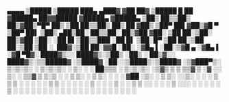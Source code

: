 
▄▄▄▄    ▒█████   ▒█████   ███▄ ▄███▓   ▓██   ██▓ ▒█████   █    ██    ▓█████▄  ██▓▓█████ ▓█████▄
▓█████▄ ▒██▒  ██▒▒██▒  ██▒▓██▒▀█▀ ██▒    ▒██  ██▒▒██▒  ██▒ ██  ▓██▒   ▒██▀ ██▌▓██▒▓█   ▀ ▒██▀ ██▌
▒██▒ ▄██▒██░  ██▒▒██░  ██▒▓██    ▓██░     ▒██ ██░▒██░  ██▒▓██  ▒██░   ░██   █▌▒██▒▒███   ░██   █▌
▒██░█▀  ▒██   ██░▒██   ██░▒██    ▒██      ░ ▐██▓░▒██   ██░▓▓█  ░██░   ░▓█▄   ▌░██░▒▓█  ▄ ░▓█▄   ▌
░▓█  ▀█▓░ ████▓▒░░ ████▓▒░▒██▒   ░██▒     ░ ██▒▓░░ ████▓▒░▒▒█████▓    ░▒████▓ ░██░░▒████▒░▒████▓
░▒▓███▀▒░ ▒░▒░▒░ ░ ▒░▒░▒░ ░ ▒░   ░  ░      ██▒▒▒ ░ ▒░▒░▒░ ░▒▓▒ ▒ ▒     ▒▒▓  ▒ ░▓  ░░ ▒░ ░ ▒▒▓  ▒
▒░▒   ░   ░ ▒ ▒░   ░ ▒ ▒░ ░  ░      ░    ▓██ ░▒░   ░ ▒ ▒░ ░░▒░ ░ ░     ░ ▒  ▒  ▒ ░ ░ ░  ░ ░ ▒  ▒
 ░    ░ ░ ░ ░ ▒  ░ ░ ░ ▒  ░      ░       ▒ ▒ ░░  ░ ░ ░ ▒   ░░░ ░ ░     ░ ░  ░  ▒ ░   ░    ░ ░  ░
 ░          ░ ░      ░ ░         ░       ░ ░         ░ ░     ░           ░     ░     ░  ░   ░













